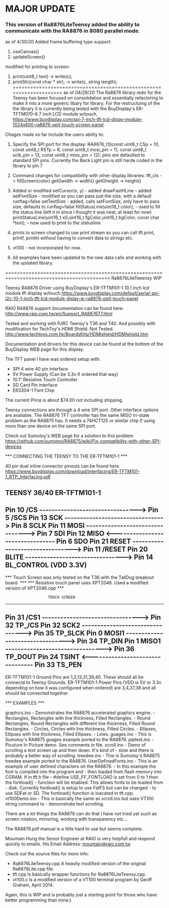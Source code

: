 # MAJOR UPDATE
### This version of Ra8876LiteTeensy added the ability to communicate with the RA8876 in 8080 parallel mode.


as of 4/30/20
Added frame buffering type support:
1. useCanvas()
2. updateScreen()

modified for printing to screen:
1. print(uint8_t text) -> write(c);
2. printStr(const char * str); -> write(c, string length);
====================================================================
as of 04/29/20
The Ra8876 library redo for the Teensy has been focused on consolidation and essentially refactoring to make it into a more generic libary for library.  For the restructuing of the the library it is currently being tested with the BuyDisplay's ER-TFTM070-6 7 inch LCD module w/touch, https://www.buydisplay.com/spi-7-inch-tft-lcd-dislay-module-1024x600-ra8876-optl-touch-screen-panel.

Chages made so far include the users ability to:
1. Specify the SPI port for the display:
RA8876_t3(const uint8_t CSp = 10, const uint8_t RSTp = 8, const uint8_t mosi_pin = 11, const uint8_t sclk_pin = 13, const uint8_t miso_pin = 12);
pins are defaulted to standard SPI pins.  Currently the Back Light pin is still harde coded in the library to pin 7

2. Command changes for compatibility with other display libraries:
tft_cls -> fillScreen(color)
getGwidth -> width()
getGheight -> height()

3. Added or modified
setCursor(x, y) - added
drawFastHLine - added
setFontSize - modified so you can pass just the size, with a default runflag=false
setTextSize - added, calls setFontSize, only have to pass size, defaults to runflag=false
fillStatusLine(uint16_t color); - used to fill the status line (left it in since i thought it was neat, at least for now)
printStatusLine(uint16_t x0,uint16_t fgColor,uint16_t bgColor, const char *text); - now used to print to the statusline

4. prints to screen changed to use print stream so you can call tft.print, printf, println without having to convert data to strings etc.

5. vt100 - not incorporated for now.

6. All examples have been updated to the new data calls and working with the updated library.





==========================================================================================
Ra8876LiteTeeensy WIP

Teensy RA8876 Driver using BuyDisplay's ER-TFTM101-1 10.1 inch lcd module tft display w/touch
https://www.buydisplay.com/default/serial-spi-i2c-10-1-inch-tft-lcd-module-dislay-w-ra8876-optl-touch-panel

RAIO RA8876 support documentation can be found here:
http://www.raio.com.tw/en/Support_RA887677.html

Tested and working with PJRC Teensy's T36 and T40.
And possibly with modification for TechToy's HDMI Shield. Not Tested.
http://www.techtoys.com.hk/BoardsKits/HDMIshield/HDMIshield.htm

Documentation and drivers for this device can be found at the bottom of
the BuyDisplay WEB page for this display.

The TFT panel I have was ordered setup with:
 - SPI 4 wire 40 pin interface
 - 5V Power Supply (Can be 3.3v if ordered that way)
 - 10.1" Resistive Touch Controller
 - SD Card Pin interface
 - ER3304-1 Font Chip
 
The current Price is about $74.00 not including shipping.

Teensy connections are through a 4 wire SPI port. Other interface options are available.
The RA8876 TFT controller has the same MISO tri-state problem as the RA8875 has. It
needs a 74HCT125 or similar chip if using more than one device on the same SPI port.

Check out Sumotoy's WEB page for a solution to this problem.
https://github.com/sumotoy/RA8875/wiki/Fix-compatibility-with-other-SPI-devices

*** CONNECTING THE TEENSY TO THE ER-TFTM101-1 ***

40 pin dual inline connector pinouts can be found here.
https://www.buydisplay.com/download/interfacing/ER-TFTM101-1_RTP_Interfacing.pdf

TEENSY 36/40                                  ER-TFTM101-1
-------------------------------------------------------------
Pin 10 /CS   --------------------------------> Pin 5  /SCS
Pin 13 SCK   --------------------------------> Pin 8  SCLK
Pin 11 MOSI  --------------------------------> Pin 7  SDI
Pin 12 MISO  <-------------------------------- Pin 6  SDO
Pin 21 RESET --------------------------------> Pin 11 /RESET
Pin 20 BLITE --------------------------------> Pin 14 BL_CONTROL (VDD 3.3V)
-------------------------------------------------------------

*** Touch Screen was only tested on the T36 with the TallDog breakout board.    ***
*** Resistive touch panel uses XPT2046. Used a modified version of XPT2046.cpp  ***
 
                       TOUCH SCREEN
-------------------------------------------------------------
Pin 31 /CS1  --------------------------------> Pin 32 TP_/CS
Pin 32 SCK2  --------------------------------> Pin 35 TP_SLCK
Pin 0  MOSI1 --------------------------------> Pin 34 TP_DIN
Pin 1  MISO1 --------------------------------> Pin 36 TP_DOUT
Pin 24 TSINT <-------------------------------- Pin 33 TS_PEN
--------------------------------------------------------------

ER-TFTM101-1 Ground Pins are 1,2,13,31,39,40. These should all be connectd
to Teensy Grounds.
ER-TFTM101-1 Power Pins (VDD is 5V or 3.3v depending on how it was configured
when ordered) are 3,4,37,38 and all should be connected together.

*** EXAMPLES ***

graphics.ino - Demonstrates the RA8876 accelerated graphics engine.
             - Rectangles, Rectangles with line thickness, Filled Rectangles.
             - Round Rectangles, Round Rectangles with different line thickness,
               Filled Round Rectangles.
             - Circles, Circles with line thickness, Filled Circles.
             - Ellipses, Ellipses with line thickness, Filled Ellipses.
             - Lines.
guages.ino   - This is Sumotoy's RA8875 guages example ported to the RA8876.
piptest.ino  - Picuture In Picture demo. See comments in file.
scroll.ino   - Demo of scrolling a text screen up and then down. It's kind of
             - slow and there is probably a better way of scrolling.
treedee.ino  - This is Sumotoy's RA8875 treedee example ported to the RA8876.
UserDefinedFonts.ino - This is an example of user defined characters on the RA8876.
                     - In this example the font is compiled into the program and
                     - then loaded from flash memory into CGRAM. If in tft.h file
                     - #define USE_FF_FONTLOAD is set from 0 to 1 then the fontload()
                     - function will be enabled. This allows fonts to be loaded from
                     - disk. Currently fontload() is setup to use FatFS but can be changed
                     - to use SDFat or SD. The fontload() function is loacated in tft.cpp.
vt100Demo.ino - This is basically the same as scroll.ino but uses VT100 string command to
              - demonstrate text scrolling.

There are a lot things the RA8876 can do that I have not tried yet such as screen rotation,
mirroring, working with transparency  etc...

The RA8876.pdf manual is a little hard to use but seems complete.

Mountain Hung the Senior Engineer at RAIO is very helpfull and respond quickly to emails.
His Email Address:
mountain@raio.com.tw

Check out the source files for more info:
- Ra8876LiteTeensy.cpp A heavily modified version of the original Ra8876Lite.cpp file.
- tft.cpp Is basically wrapper functions for Ra8876LiteTeensy.cpp.
- vt100.c Is a modified version of a VT100 terminal program by Geoff Graham, April 2014.

Again, this is WIP and is probably just a starting point for those who have better programming
than mine:)


